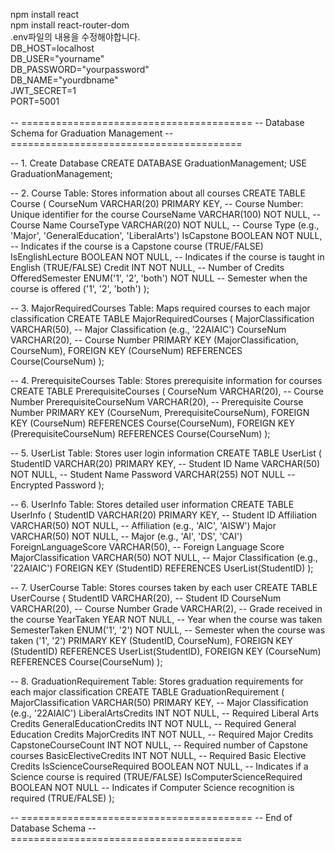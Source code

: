 npm install react <br>
npm install react-router-dom <br>
.env파일의 내용을 수정해야합니다.  <br>
DB_HOST=localhost <br>
DB_USER="yourname" <br>
DB_PASSWORD="yourpassword" <br>
DB_NAME="yourdbname" <br>
JWT_SECRET=1 <br>
PORT=5001 <br>
 <br>
-- ========================================
-- Database Schema for Graduation Management
-- ========================================

-- 1. Create Database
CREATE DATABASE GraduationManagement;
USE GraduationManagement;

-- 2. Course Table: Stores information about all courses
CREATE TABLE Course (
    CourseNum VARCHAR(20) PRIMARY KEY,           -- Course Number: Unique identifier for the course
    CourseName VARCHAR(100) NOT NULL,            -- Course Name
    CourseType VARCHAR(20) NOT NULL,             -- Course Type (e.g., 'Major', 'GeneralEducation', 'LiberalArts')
    IsCapstone BOOLEAN NOT NULL,                 -- Indicates if the course is a Capstone course (TRUE/FALSE)
    IsEnglishLecture BOOLEAN NOT NULL,           -- Indicates if the course is taught in English (TRUE/FALSE)
    Credit INT NOT NULL,                         -- Number of Credits
    OfferedSemester ENUM('1', '2', 'both') NOT NULL  -- Semester when the course is offered ('1', '2', 'both')
);

-- 3. MajorRequiredCourses Table: Maps required courses to each major classification
CREATE TABLE MajorRequiredCourses (
    MajorClassification VARCHAR(50),             -- Major Classification (e.g., '22AIAIC')
    CourseNum VARCHAR(20),                       -- Course Number
    PRIMARY KEY (MajorClassification, CourseNum),
    FOREIGN KEY (CourseNum) REFERENCES Course(CourseNum)
);

-- 4. PrerequisiteCourses Table: Stores prerequisite information for courses
CREATE TABLE PrerequisiteCourses (
    CourseNum VARCHAR(20),                       -- Course Number
    PrerequisiteCourseNum VARCHAR(20),           -- Prerequisite Course Number
    PRIMARY KEY (CourseNum, PrerequisiteCourseNum),
    FOREIGN KEY (CourseNum) REFERENCES Course(CourseNum),
    FOREIGN KEY (PrerequisiteCourseNum) REFERENCES Course(CourseNum)
);

-- 5. UserList Table: Stores user login information
CREATE TABLE UserList (
    StudentID VARCHAR(20) PRIMARY KEY,           -- Student ID
    Name VARCHAR(50) NOT NULL,                   -- Student Name
    Password VARCHAR(255) NOT NULL               -- Encrypted Password
);

-- 6. UserInfo Table: Stores detailed user information
CREATE TABLE UserInfo (
    StudentID VARCHAR(20) PRIMARY KEY,           -- Student ID
    Affiliation VARCHAR(50) NOT NULL,            -- Affiliation (e.g., 'AIC', 'AISW')
    Major VARCHAR(50) NOT NULL,                  -- Major (e.g., 'AI', 'DS', 'CAI')
    ForeignLanguageScore VARCHAR(50),            -- Foreign Language Score
    MajorClassification VARCHAR(50) NOT NULL,    -- Major Classification (e.g., '22AIAIC')
    FOREIGN KEY (StudentID) REFERENCES UserList(StudentID)
);

-- 7. UserCourse Table: Stores courses taken by each user
CREATE TABLE UserCourse (
    StudentID VARCHAR(20),                       -- Student ID
    CourseNum VARCHAR(20),                       -- Course Number
    Grade VARCHAR(2),                            -- Grade received in the course
    YearTaken YEAR NOT NULL,                     -- Year when the course was taken
    SemesterTaken ENUM('1', '2') NOT NULL,       -- Semester when the course was taken ('1', '2')
    PRIMARY KEY (StudentID, CourseNum),
    FOREIGN KEY (StudentID) REFERENCES UserList(StudentID),
    FOREIGN KEY (CourseNum) REFERENCES Course(CourseNum)
);

-- 8. GraduationRequirement Table: Stores graduation requirements for each major classification
CREATE TABLE GraduationRequirement (
    MajorClassification VARCHAR(50) PRIMARY KEY,    -- Major Classification (e.g., '22AIAIC')
    LiberalArtsCredits INT NOT NULL,                -- Required Liberal Arts Credits
    GeneralEducationCredits INT NOT NULL,           -- Required General Education Credits
    MajorCredits INT NOT NULL,                      -- Required Major Credits
    CapstoneCourseCount INT NOT NULL,               -- Required number of Capstone courses
    BasicElectiveCredits INT NOT NULL,              -- Required Basic Elective Credits
    IsScienceCourseRequired BOOLEAN NOT NULL,       -- Indicates if a Science course is required (TRUE/FALSE)
    IsComputerScienceRequired BOOLEAN NOT NULL      -- Indicates if Computer Science recognition is required (TRUE/FALSE)
);

-- ========================================
-- End of Database Schema
-- ========================================
